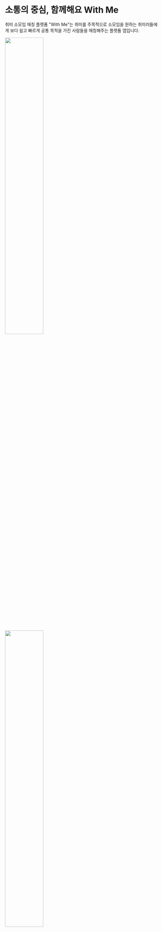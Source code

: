 # 소통의 중심, 함께해요 With Me

취미 소모임 매칭 플랫폼 "With Me"는 
취미를 주목적으로 소모임을 원하는 취미러들에게
보다 쉽고 빠르게 공통 목적을 가진 사람들을 
매칭해주는 플랫폼 앱입니다. 

<img src="https://user-images.githubusercontent.com/88698607/214502475-b5a8888b-7668-4277-b2e6-4e5e35ac5fa9.jpg" width="50%" height="50%">
<img src="https://user-images.githubusercontent.com/88698607/214502584-9598da83-21b0-4a76-96a8-aa6291495763.jpg" width="50%" height="50%">
<img src="https://user-images.githubusercontent.com/88698607/214504458-c6d56651-dbd3-45bc-9a4a-412f0169d232.jpg" width="50%" height="50%">
<img src="https://user-images.githubusercontent.com/88698607/214504553-d91a4113-3413-49f8-8df6-403517469954.jpg" width="50%" height="50%">
<img src="https://user-images.githubusercontent.com/88698607/214504556-35887153-8705-4951-86a0-468f9387819f.jpg" width="50%" height="50%">
<img src="https://user-images.githubusercontent.com/88698607/214504560-bda73f1e-bcf6-47bb-8b11-e64340493122.jpg" width="50%" height="50%">


playstore 링크

< a href="https://play.google.com/store/apps/details?id=com.appwithme"></a>

우리 앱의 특징

기술 스택

스크린샷

initalization

팀원소개



